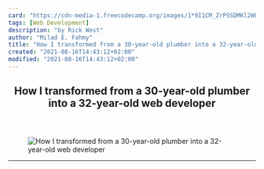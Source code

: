 ```yaml
---
card: "https://cdn-media-1.freecodecamp.org/images/1*9I1CM_ZrPSSDMKl2WL5Lig.jpeg"
tags: [Web Development]
description: "by Rick West"
author: "Milad E. Fahmy"
title: "How I transformed from a 30-year-old plumber into a 32-year-old web developer"
created: "2021-08-16T14:43:12+02:00"
modified: "2021-08-16T14:43:12+02:00"
---
```

<div class="site-wrapper">
<main id="site-main" class="site-main outer">
<div class="inner">
<article class="post-full post tag-web-development tag-entrepreneurship tag-self-improvement tag-startup tag-life-lessons ">
<header class="post-full-header">
<h1 class="post-full-title">How I transformed from a 30-year-old plumber into a 32-year-old web developer</h1>
</header>
<figure class="post-full-image">
<picture>
<source media="(max-width: 700px)" sizes="1px" srcset="data:image/gif;base64,R0lGODlhAQABAIAAAAAAAP///yH5BAEAAAAALAAAAAABAAEAAAIBRAA7 1w">
<source media="(min-width: 701px)" sizes="(max-width: 800px) 400px,
(max-width: 1170px) 700px,
1400px" srcset="https://cdn-media-1.freecodecamp.org/images/1*9I1CM_ZrPSSDMKl2WL5Lig.jpeg 300w,
https://cdn-media-1.freecodecamp.org/images/1*9I1CM_ZrPSSDMKl2WL5Lig.jpeg 600w,
https://cdn-media-1.freecodecamp.org/images/1*9I1CM_ZrPSSDMKl2WL5Lig.jpeg 1000w,
https://cdn-media-1.freecodecamp.org/images/1*9I1CM_ZrPSSDMKl2WL5Lig.jpeg 2000w">
<img onerror="this.style.display='none'" src="https://cdn-media-1.freecodecamp.org/images/1*9I1CM_ZrPSSDMKl2WL5Lig.jpeg" alt="How I transformed from a 30-year-old plumber into a 32-year-old web developer">
</picture>
</figure>
<section class="post-full-content">
<div class="post-content medium-migrated-article">
</div>
<hr>
</section>
</article>
</div>
</main>
</div>
<!-- Google Tag Manager (noscript) -->
<!-- End Google Tag Manager (noscript) -->
